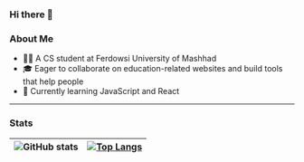 ### Hi there 👋

<!--
**Nef3libata/Nef3libata** is a ✨ _special_ ✨ repository because its `README.md` (this file) appears on your GitHub profile.

Here are some ideas to get you started:
-->
### About Me
- 👩‍💻 A CS student at Ferdowsi University of Mashhad
- 🎓 Eager to collaborate on education-related websites and build tools that help people
- 🌱 Currently learning JavaScript and React

--- 

### Stats

| ![GitHub stats](https://github-readme-stats-git-masterrstaa-rickstaa.vercel.app/api?username=nef3libata&&show_icons=true&theme=radical) | [![Top Langs](https://github-readme-stats-git-masterrstaa-rickstaa.vercel.app/api/top-langs/?username=nef3libata&layout=compact&theme=radical)](https://github.com/nef3libata/github-readme-stats) |
| :---: | :---: |
<!--
- 🔭 I’m currently working on ...
- 👯 I’m looking to collaborate on ...
- 🤔 I’m looking for help with ...
- 💬 Ask me about ...
- 📫 How to reach me: ...
- 😄 Pronouns: ...
- ⚡ Fun fact: ...
-->

